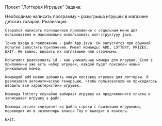 Проект "Лоттерея Игрушек"
Задача:

Необходимо написать программу – розыгрыша игрушек в магазине детских товаров.
Реализация:

    Старался написать полноценное приложение с отдельным меню для пользователя и максимально использовать ооп-структуру java.

    Точка входа в приложение - файл App.java. Он запустится при обычной попытке запустить приложение. Имеет команды: ADD, LOTTERY, PRIZES, EXIT. Не важно, вводить их заглавными или строчными.

    Попытался реализовать id - как уникальные номера для игрушек. Если в приложении уже есть набор игрушек, каждой будет присвоен новый уникальный номер.

    Командой add можно добавить новую поставку игрушек для лоттереи. Я реализовал автоматическую генерацию, чтобы пользователю не приходилось вводить все характеристики игрушек.

    Команда lottery случайно выбирает игрушку из предложенного списка и записывает игрушку в файл.

    Команда prizes считывает из файла строки с призовыми игрушками, переводит их в экземпляры класса Toy и выводит в консоль.

    Exit.
